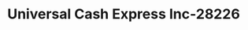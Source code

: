 ---
f_zip-code: 60098
f_state-code: IL
title: Universal Cash Express Inc-28226
f_phone: 815-334-1990
f_city-only: Woodstock
f_address: 713 S Eastwood Dr Woodstock
f_location-unique-id: '28226'
slug: universal-cash-express-inc-28226
updated-on: '2024-05-30T13:46:58.046Z'
created-on: '2024-05-30T13:36:59.803Z'
published-on: '2024-05-30T13:54:32.469Z'
f_city-state: cms/city/woodstock-il.md
f_company: cms/company/universal-cash-express-inc.md
f_state: cms/state/illinois.md
layout: '[payday-loan].html'
tags: payday-loan
---